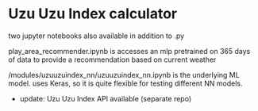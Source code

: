# Uzu Uzu Index calculator

two jupyter notebooks also available in addition to .py

play_area_recommender.ipynb is accesses an mlp pretrained on 365 days of data to provide a recommendation based on current weather

/modules/uzuuzuindex_nn/uzuuzuindex_nn.ipynb is the underlying ML model. uses Keras, so it is quite flexible for testing different NN models.

- update: Uzu Uzu Index API available (separate repo)
